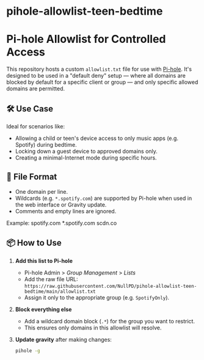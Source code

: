 # pihole-allowlist-teen-bedtime

# Pi-hole Allowlist for Controlled Access

This repository hosts a custom `allowlist.txt` file for use with [Pi-hole](https://pi-hole.net/). It's designed to be used in a "default deny" setup — where all domains are blocked by default for a specific client or group — and only specific allowed domains are permitted.

## 🛠️ Use Case

Ideal for scenarios like:
- Allowing a child or teen's device access to only music apps (e.g. Spotify) during bedtime.
- Locking down a guest device to approved domains only.
- Creating a minimal-Internet mode during specific hours.

## 📄 File Format

- One domain per line.
- Wildcards (e.g. `*.spotify.com`) are supported by Pi-hole when used in the web interface or Gravity update.
- Comments and empty lines are ignored.

Example:
spotify.com
*.spotify.com
scdn.co


## 📦 How to Use

1. **Add this list to Pi-hole**  
   - Pi-hole Admin > *Group Management* > *Lists*
   - Add the raw file URL:  
     `https://raw.githubusercontent.com/NullPD/pihole-allowlist-teen-bedtime/main/allowlist.txt`
   - Assign it only to the appropriate group (e.g. `SpotifyOnly`).

2. **Block everything else**  
   - Add a wildcard domain block (`.*`) for the group you want to restrict.
   - This ensures only domains in this allowlist will resolve.

3. **Update gravity** after making changes:  
   ```bash
   pihole -g
